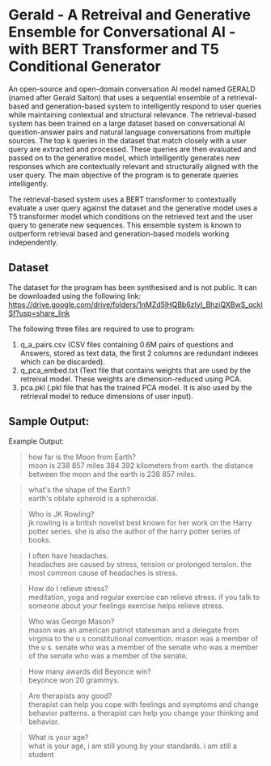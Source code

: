 # Gerald - A Retreival and Generative Ensemble for Conversational AI - with BERT Transformer and T5 Conditional Generator

An open-source and open-domain conversation AI model named GERALD (named after Gerald Salton) that uses a sequential ensemble of a retrieval-based and generation-based system to intelligently respond to user queries while maintaining contextual and structural relevance. The retrieval-based system has been trained on a large dataset based on conversational AI question-answer pairs and natural language conversations from multiple sources. The top k queries in the dataset that match closely with a user query are extracted and processed. These queries are then evaluated and passed on to the generative model, which intelligently generates new responses which are contextually relevant and structurally aligned with the user query. The main objective of the program is to generate queries intelligently.

The retrieval-based system uses a BERT transformer to contextually evaluate a user query against the dataset and the generative model uses a T5 transformer model which conditions on the retrieved text and the user query to generate new sequences. This ensemble system is known to outperform retrieval based and generation-based models working independently.


## Dataset

The dataset for the program has been synthesised and is not public. It can be downloaded using the following link:
https://drive.google.com/drive/folders/1nMZd5lHQBb6zIyI_BhziQXBwS_qckISf?usp=share_link

The following three files are required to use to program: 

1. q_a_pairs.csv (CSV files containing 0.6M pairs of questions and Answers, stored as text data, the first 2 columns are redundant indexes which can be discarded). 
2. q_pca_embed.txt (Text file that contains weights that are used by the retreival model. These weights are dimension-reduced using PCA. 
3. pca.pkl (.pkl file that has the trained PCA model. It is also used by the retrieval model to reduce dimensions of user input). 



## Sample Output: 
Example Output:

> how far is the Moon from Earth?  
moon is 238 857 miles 384 392 kilometers from earth. the distance between the moon and the earth is 238 857 miles.

> what's the shape of the Earth?  
earth's oblate spheroid is a spheroidal. 


> Who is JK Rowling?  
jk rowling is a british novelist best known for her work on the Harry potter series. she is also the author of the harry potter series of books.

> I often have headaches.  
> headaches are caused by stress, tension or prolonged tension. the most common cause of headaches is stress.

> How do I relieve stress?  
meditation, yoga and regular exercise can relieve stress. if you talk to someone about your feelings exercise helps relieve stress.

> Who was George Mason?  
mason was an american patriot statesman and a delegate from virginia to the u s constitutional convention. mason was a member of the u s. senate who was a member of the senate who was a member of the senate who was a member of the senate.

> How many awards did Beyonce win?  
beyonce won 20 grammys.

> Are therapists any good?  
therapist can help you cope with feelings and symptoms and change behavior patterns. a therapist can help you change your thinking and behavior.

> What is your age?  
what is your age, i am still young by your standards. i am still a student


